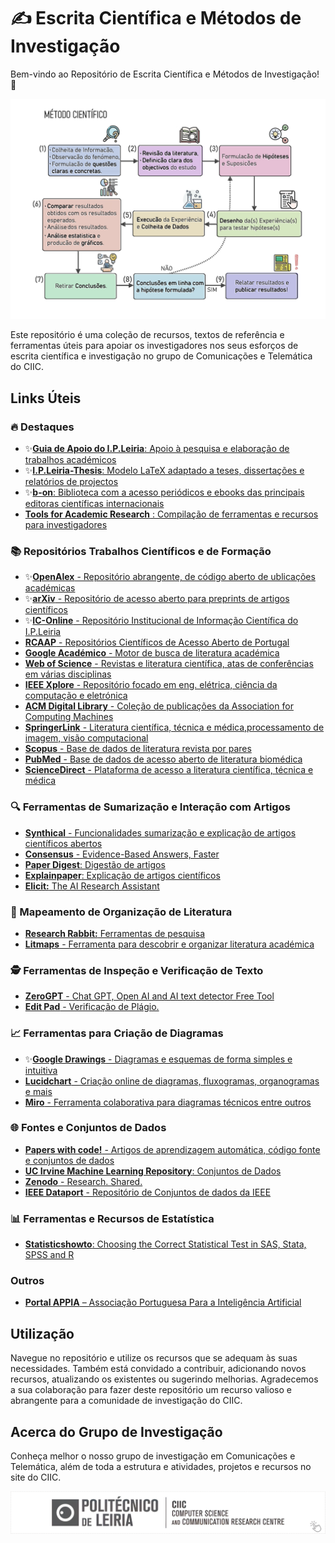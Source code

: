 # ✍️ Escrita Científica e Métodos de Investigação

Bem-vindo ao Repositório de Escrita Científica e Métodos de Investigação! 🔬 

<div align="center">
  <img src="assets/Metodo_cientifico.png" width="650px"/>
</div>

Este repositório é uma coleção de recursos, textos de referência e ferramentas úteis para apoiar os investigadores nos seus esforços de escrita científica e investigação no grupo de Comunicações e Telemática do CIIC.

## Links Úteis

### 🔥 Destaques
- ✨[**Guia de Apoio do I.P.Leiria**: Apoio à pesquisa e elaboração de trabalhos académicos](https://www.ipleiria.pt/sdoc/guia/) 
- ✨[**I.P.Leiria-Thesis**: Modelo LaTeX adaptado a teses, dissertações e relatórios de projectos](https://github.com/joseareia/ipleiria-thesis)
- ✨[**b-on**: Biblioteca com a acesso periódicos e ebooks das principais editoras científicas internacionais](https://www.b-on.pt/)
- [**Tools for Academic Research** : Compilação de ferramentas e recursos para investigadores](https://tools.kausalflow.com/) 

### 📚 Repositórios Trabalhos Científicos e de Formação
- ✨[**OpenAlex** - Repositório abrangente, de código aberto de ublicações académicas](https://openalex.org/)
- ✨[**arXiv** - Repositório de acesso aberto para preprints de artigos científicos](https://arxiv.org/)
- ✨[**IC-Online** - Repositório Institucional de Informação Científica do I.P.Leiria](https://ic-online.pt/)
- [**RCAAP** - Repositórios Científicos de Acesso Aberto de Portugal](https://www.rcaap.pt/)
- [**Google Académico** - Motor de busca de literatura académica](https://scholar.google.com/schhp?hl=pt-PT)
- [**Web of Science** - Revistas e literatura científica, atas de conferências em várias disciplinas](https://www.webofscience.com/)
- [**IEEE Xplore** - Repositório focado em eng. elétrica, ciência da computação e eletrónica](https://ieeexplore.ieee.org/)
- [**ACM Digital Library** - Coleção de publicações da Association for Computing Machines](https://dl.acm.org/)
- [**SpringerLink** - Literatura científica, técnica e médica,processamento de imagem, visão computacional](https://link.springer.com/)
- [**Scopus** - Base de dados de literatura revista por pares](https://www.scopus.com/)
- [**PubMed** - Base de dados de acesso aberto de literatura biomédica](https://pubmed.ncbi.nlm.nih.gov/)
- [**ScienceDirect** - Plataforma de acesso a literatura científica, técnica e médica](https://www.sciencedirect.com/)

### 🔍 Ferramentas de Sumarização e Interação com Artigos
- [**Synthical** - Funcionalidades sumarização e explicação de artigos científicos abertos](https://synthical.com/)
- [**Consensus** - Evidence-Based Answers, Faster](https://www.searchconsensus.com/)
- [**Paper Digest**: Digestão de artigos](https://www.paperdigest.com/)
- [**Explainpaper**: Explicação de artigos científicos](https://www.explainpaper.com/)
- [**Elicit:** The AI Research Assistant](https://elicit.ai/)

### 🧠 Mapeamento de Organização de Literatura
- [**Research Rabbit:** Ferramentas de pesquisa](https://researchrabbit.ai/)
- [**Litmaps** - Ferramenta para descobrir e organizar literatura académica](https://app.litmaps.co/)

### 🕵️ Ferramentas de Inspeção e Verificação de Texto
- [**ZeroGPT** - Chat GPT, Open AI and AI text detector Free Tool](https://zerogpt.com/)
- [**Edit Pad** - Verificação de Plágio.](https://www.editpad.org/tool/br/plagiarism-checker)

### 📈 Ferramentas para Criação de Diagramas
- ✨[**Google Drawings** - Diagramas e esquemas de forma simples e intuitiva](https://docs.google.com/drawings/)
- [**Lucidchart** - Criação online de diagramas, fluxogramas, organogramas e mais](https://www.lucidchart.com/)
- [**Miro** - Ferramenta colaborativa para diagramas técnicos entre outros](https://miro.com/pt/diagramas-tecnicos/) 

### 🌐 Fontes e Conjuntos de Dados
- [**Papers with code!** - Artigos de aprendizagem automática, código fonte e conjuntos de dados](https://paperswithcode.com/)
- [**UC Irvine Machine Learning Repository**: Conjuntos de Dados](https://archive.ics.uci.edu/ml/index.php)
- [**Zenodo** - Research. Shared.](https://zenodo.org/)
- [**IEEE Dataport** - Repositório de  Conjuntos de dados da IEEE](https://ieee-dataport.org/datasets)

### 📊 Ferramentas e Recursos de Estatística
- [**Statisticshowto**: Choosing the Correct Statistical Test in SAS, Stata, SPSS and R](https://www.statisticshowto.com/)

### Outros
- [**Portal APPIA** – Associação Portuguesa Para a Inteligência Artificial](https://www.appia.pt/)

## Utilização
Navegue no repositório e utilize os recursos que se adequam às suas necessidades. Também está convidado a contribuir, adicionando novos recursos, atualizando os existentes ou sugerindo melhorias. Agradecemos a sua colaboração para fazer deste repositório um recurso valioso e abrangente para a comunidade de investigação do CIIC. 

## Acerca do Grupo de Investigação

Conheça melhor o nosso grupo de investigação em Comunicações e Telemática, além de toda a estrutura e atividades, projetos e recursos no site do CIIC.

<center>
    <a href="https://ciic.ipleiria.pt/">
        <img src="assets/CIIC_CT_logo_v2.png" width="800px" alt="CIIC CT Logo"/>
    </a>
</center>
